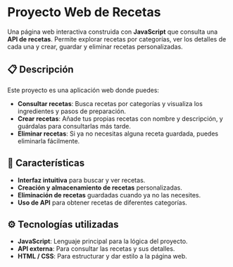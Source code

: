 # Proyecto Web de Recetas

Una página web interactiva construida con **JavaScript** que consulta una **API de recetas**. Permite explorar recetas por categorías, ver los detalles de cada una y crear, guardar y eliminar recetas personalizadas.

## 📋 Descripción

Este proyecto es una aplicación web donde puedes:

- **Consultar recetas**: Busca recetas por categorías y visualiza los ingredientes y pasos de preparación.
- **Crear recetas**: Añade tus propias recetas con nombre y descripción, y guárdalas para consultarlas más tarde.
- **Eliminar recetas**: Si ya no necesitas alguna receta guardada, puedes eliminarla fácilmente.

## 🌟 Características

- **Interfaz intuitiva** para buscar y ver recetas.
- **Creación y almacenamiento de recetas** personalizadas.
- **Eliminación de recetas** guardadas cuando ya no las necesites.
- **Uso de API** para obtener recetas de diferentes categorías.

## ⚙️ Tecnologías utilizadas

- **JavaScript**: Lenguaje principal para la lógica del proyecto.
- **API externa**: Para consultar las recetas y sus detalles.
- **HTML / CSS**: Para estructurar y dar estilo a la página web.
